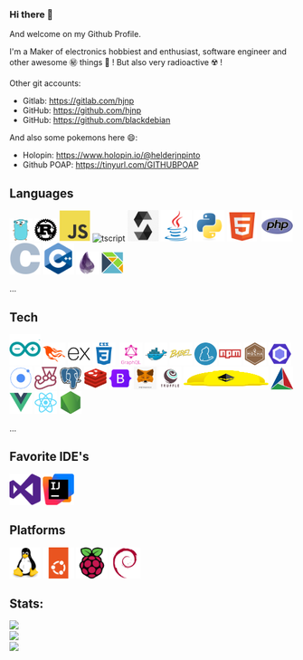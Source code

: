 ### Hi there 👋
And welcome on my Github Profile.

I'm a Maker of electronics hobbiest and enthusiast, software engineer and other awesome ㊙️ things 🚀 !
But also very radioactive ☢️ !

Other git accounts:
- Gitlab: https://gitlab.com/hjnp
- GitHub: https://github.com/hjnp
- GitHub: https://github.com/blackdebian

And also some pokemons here 😄:

- Holopin: https://www.holopin.io/@helderjnpinto
- Github POAP: https://tinyurl.com/GITHUBPOAP

<h2 align="left">Languages</h2>
<p align="left"> 

<img src="https://github.com/devicons/devicon/blob/master/icons/go/go-original.svg" alt="golang" width="40" height="40"/>
<img src="https://raw.githubusercontent.com/devicons/devicon/master/icons/rust/rust-original.svg" alt="rust" width="40" height="40"/>
<img src="https://github.com/devicons/devicon/blob/master/icons/javascript/javascript-original.svg" alt="javascript" width="55" height="55"/>
<img src="https://cdn.jsdelivr.net/gh/devicons/devicon/icons/typescript/typescript-original.svg" alt="tscript" width="55" height="55" />
<img src="https://github.com/kroim/profile/blob/master/icons/icon_solidity.png?raw=true" alt="solidity" width="55" height="55"/>
<img src="https://github.com/devicons/devicon/blob/master/icons/java/java-original.svg" alt="java" width="55" height="55"/>
<img src="https://github.com/devicons/devicon/blob/master/icons/python/python-original.svg" alt="python" width="55" height="55"/>
<img src="https://github.com/devicons/devicon/blob/master/icons/html5/html5-original.svg" title="HTML5" alt="HTML" width="53" height="52"/>&nbsp;
<img src="https://raw.githubusercontent.com/devicons/devicon/master/icons/php/php-original.svg" alt="php" width="55" height="55"/>
<img src="https://github.com/devicons/devicon/blob/master/icons/c/c-original.svg" alt="c" width="55" height="55"/>
<img src="https://raw.githubusercontent.com/devicons/devicon/master/icons/cplusplus/cplusplus-original.svg" alt="c" width="55" height="55"/>
<img src="https://raw.githubusercontent.com/devicons/devicon/master/icons/elixir/elixir-original.svg" alt="elixir" width="40" height="40"/>
<img src="https://github.com/devicons/devicon/blob/master/icons/elm/elm-original.svg" alt="elm" width="40" height="40"/>

<p>...</p>
</p>

<h2 align="left">Tech</h2>
<p align="left"> 
<img src="https://raw.githubusercontent.com/devicons/devicon/master/icons/arduino/arduino-original.svg" alt="arduino" width="55" height="55"/>
<img src="https://raw.githubusercontent.com/devicons/devicon/master/icons/phoenix/phoenix-original.svg" alt="phoenix" width="40" height="40"/>
<img src="https://raw.githubusercontent.com/devicons/devicon/master/icons/express/express-original.svg" alt="express" width="40" height="40"/>
<img src="https://github.com/devicons/devicon/blob/master/icons/css3/css3-plain-wordmark.svg"  title="CSS3" alt="CSS" width="40" height="40"/>&nbsp; 
<img src="https://raw.githubusercontent.com/devicons/devicon/master/icons/graphql/graphql-plain-wordmark.svg" alt="javascript" width="40" height="40"/>
<img src="https://github.com/devicons/devicon/blob/master/icons/docker/docker-original.svg" alt="javascript" width="40" height="40"/>
<img src="https://raw.githubusercontent.com/devicons/devicon/master/icons/babel/babel-original.svg" alt="javascript" width="40" height="40"/>
<img src="https://github.com/devicons/devicon/blob/master/icons/yarn/yarn-original.svg" alt="yarn" width="40" height="40"/>
<img src="https://raw.githubusercontent.com/devicons/devicon/master/icons/npm/npm-original-wordmark.svg" alt="npm" width="40" height="40"/>
<img src="https://raw.githubusercontent.com/devicons/devicon/master/icons/mocha/mocha-plain.svg" alt="mocha" width="40" height="40"/>
<img src="https://raw.githubusercontent.com/devicons/devicon/master/icons/eslint/eslint-original.svg" alt="jest" width="40" height="40"/>
<img src="https://raw.githubusercontent.com/devicons/devicon/master/icons/ionic/ionic-original.svg" alt="ionic" width="40" height="40"/>
<img src="https://github.com/devicons/devicon/blob/master/icons/jest/jest-plain.svg" alt="jest" width="40" height="40"/>
<img src="https://raw.githubusercontent.com/devicons/devicon/master/icons/postgresql/postgresql-original.svg" alt="postgres" width="40" height="40"/>
<img src="https://raw.githubusercontent.com/devicons/devicon/master/icons/redis/redis-original.svg" alt="redis" width="40" height="40"/>
<img src="https://raw.githubusercontent.com/devicons/devicon/master/icons/bootstrap/bootstrap-original.svg" alt="javascript" width="40" height="40"/>
<img src="https://raw.githubusercontent.com/kroim/profile/master/icons/icon_metamask.png" alt="metamask" width="40" height="40"/>
<img src="https://raw.githubusercontent.com/kroim/profile/master/icons/icon_truffle.png" alt="truffle" width="40" height="40"/>
<img src="https://github.com/devicons/devicon/blob/master/icons/hardhat/hardhat-original.svg" alt="hardhat" width="150" height="40"/>
<img src="https://raw.githubusercontent.com/devicons/devicon/master/icons/cmake/cmake-original.svg" alt="cmake" width="40" height="40"/>
<img src="https://raw.githubusercontent.com/devicons/devicon/master/icons/vuejs/vuejs-original.svg" alt="vue" width="40" height="40"/>
<img src="https://raw.githubusercontent.com/devicons/devicon/master/icons/react/react-original.svg" alt="react" width="40" height="40"/>
<img src="https://raw.githubusercontent.com/devicons/devicon/master/icons/nodejs/nodejs-original.svg" alt="nodejs" width="40" height="40"/>
<p>...</p>
</p>  

<h2 align="left">Favorite IDE's</h2>
<p align="left"> 
<img src="https://raw.githubusercontent.com/devicons/devicon/master/icons/visualstudio/visualstudio-plain.svg" alt="vscode" width="55" height="55"/>
<img src="https://raw.githubusercontent.com/devicons/devicon/master/icons/intellij/intellij-original.svg" alt="intellij" width="55" height="55"/>
</p>
 
<h2 align="left">Platforms</h2>
<p align="left"> 
<img src="https://raw.githubusercontent.com/devicons/devicon/master/icons/linux/linux-original.svg" alt="linux" width="55" height="55"/>
<img src="https://github.com/devicons/devicon/blob/master/icons/ubuntu/ubuntu-original.svg" alt="ubuntu" width="55" height="55"/>
<img src="https://raw.githubusercontent.com/devicons/devicon/master/icons/raspberrypi/raspberrypi-original.svg" alt="ubuntu" width="55" height="55"/>
<img src="https://raw.githubusercontent.com/devicons/devicon/master/icons/debian/debian-original.svg" alt="debian" width="55" height="55"/>
</p>
 
<h2>Stats:</h2>
<p align="left">

<div>
 <div>
 <img style="height: auto; width: 40%;" class="img" src="https://github-readme-streak-stats.herokuapp.com/?user=helderjnpinto&theme=dracula&hide_border=false" />
 </div>
 <div>
  <img style="height: auto; width: 40%;" class="img" src="https://github-readme-stats.vercel.app/api?username=helderjnpinto&theme=dracula&show_icons=true&hide_border=false&count_private=true" />
 </div>
 <div>
 <img style="height: auto; width: 40%;" class="img" src="https://github-readme-stats.vercel.app/api/top-langs/?username=helderjnpinto&theme=dracula&show_icons=true&hide_border=false&layout=compact" />
 </div> 
</div>

</p>
